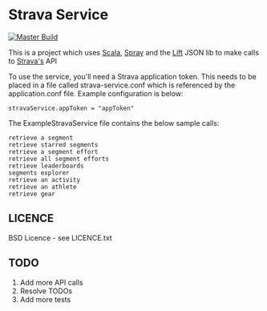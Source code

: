Strava Service
===============

[![Master Build](https://travis-ci.org/city81/strava-service.svg?branch=master)](https://travis-ci.org/city81/strava-service)

This is a project which uses [Scala][scala], [Spray][spray] and the [Lift][lift] JSON lib to make calls to [Strava's][strava] API

To use the service, you'll need a Strava application token. This needs to be placed in a file called strava-service.conf which is referenced by the application.conf file. Example configuration is below:

    stravaService.appToken = "appToken"

The ExampleStravaService file contains the below sample calls:

    retrieve a segment
    retrieve starred segments
    retrieve a segment effort
    retrieve all segment efforts
    retrieve leaderboards
    segments explorer
    retrieve an activity
    retrieve an athlete
    retrieve gear


LICENCE
-------

BSD Licence - see LICENCE.txt


TODO
----

1. Add more API calls
2. Resolve TODOs
3. Add more tests

[scala]: http://www.scala-lang.org/ "Scala Language"
[spray]: http://spray.io/ "Spray"
[lift]: https://github.com/lift/lift/tree/master/framework/lift-base/lift-json/
[strava]: https://www.strava.com/